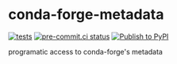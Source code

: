 # conda-forge-metadata
[![tests](https://github.com/conda-forge/conda-forge-metadata/actions/workflows/tests.yml/badge.svg)](https://github.com/conda-forge/conda-forge-metadata/actions/workflows/tests.yml) [![pre-commit.ci status](https://results.pre-commit.ci/badge/github/conda-forge/conda-forge-metadata/main.svg)](https://results.pre-commit.ci/latest/github/conda-forge/conda-forge-metadata/main)
[![Publish to PyPI](https://github.com/conda-forge/conda-forge-metadata/actions/workflows/pypi.yml/badge.svg)](https://github.com/conda-forge/conda-forge-metadata/actions/workflows/pypi.yml)

programatic access to conda-forge's metadata
